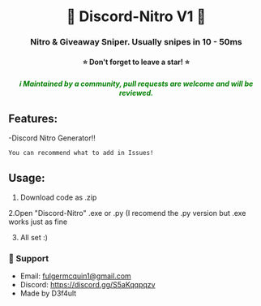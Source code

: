 <h1 align="center">💫 Discord-Nitro V1 💫</h1>
<h3 align="center">Nitro & Giveaway Sniper. Usually snipes in 10 - 50ms</h3>
<h4 align="center">⭐ Don't forget to leave a star! ⭐</h4>
<h5 align="center" style="color: green;">ℹ️ Maintained by a community, pull requests are welcome and will be reviewed.</h4>

## Features:

-Discord Nitro Generator!!


`You can recommend what to add in Issues!`

## Usage:

1. Download code as .zip

2.Open "Discord-Nitro" .exe or .py (I recomend the .py version but .exe works just as fine

3. All set :)


### 🧰 Support
- Email: <fulgermcquin1@gmail.com>
- Discord: https://discord.gg/S5aKqqpqzv
- Made by D3f4ult

